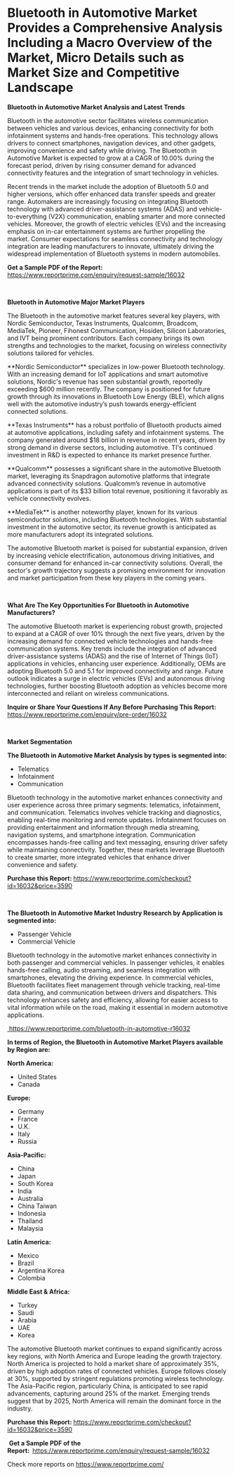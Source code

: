 <p><h1>Bluetooth in Automotive Market Provides a Comprehensive Analysis Including a Macro Overview of the Market, Micro Details such as Market Size and Competitive Landscape</h1></p><p><strong>Bluetooth in Automotive Market Analysis and Latest Trends</strong></p>
<p><p>Bluetooth in the automotive sector facilitates wireless communication between vehicles and various devices, enhancing connectivity for both infotainment systems and hands-free operations. This technology allows drivers to connect smartphones, navigation devices, and other gadgets, improving convenience and safety while driving. The Bluetooth in Automotive Market is expected to grow at a CAGR of 10.00% during the forecast period, driven by rising consumer demand for advanced connectivity features and the integration of smart technology in vehicles.</p><p>Recent trends in the market include the adoption of Bluetooth 5.0 and higher versions, which offer enhanced data transfer speeds and greater range. Automakers are increasingly focusing on integrating Bluetooth technology with advanced driver-assistance systems (ADAS) and vehicle-to-everything (V2X) communication, enabling smarter and more connected vehicles. Moreover, the growth of electric vehicles (EVs) and the increasing emphasis on in-car entertainment systems are further propelling the market. Consumer expectations for seamless connectivity and technology integration are leading manufacturers to innovate, ultimately driving the widespread implementation of Bluetooth systems in modern automobiles.</p></p>
<p><strong>Get a Sample PDF of the Report:&nbsp;</strong> <a href="https://www.reportprime.com/enquiry/request-sample/16032?utm_campaign=3010&utm_medium=2&utm_source=Github&utm_content=ia&utm_term=20032025&utm_id=bluetooth-in-automotive">https://www.reportprime.com/enquiry/request-sample/16032</a></p>
<p>&nbsp;</p>
<p><strong>Bluetooth in Automotive Major Market Players</strong></p>
<p><p>The Bluetooth in the automotive market features several key players, with Nordic Semiconductor, Texas Instruments, Qualcomm, Broadcom, MediaTek, Pioneer, Fihonest Communication, Hosiden, Silicon Laboratories, and IVT being prominent contributors. Each company brings its own strengths and technologies to the market, focusing on wireless connectivity solutions tailored for vehicles.</p><p>**Nordic Semiconductor** specializes in low-power Bluetooth technology. With an increasing demand for IoT applications and smart automotive solutions, Nordic's revenue has seen substantial growth, reportedly exceeding $600 million recently. The company is positioned for future growth through its innovations in Bluetooth Low Energy (BLE), which aligns well with the automotive industry’s push towards energy-efficient connected solutions.</p><p>**Texas Instruments** has a robust portfolio of Bluetooth products aimed at automotive applications, including safety and infotainment systems. The company generated around $18 billion in revenue in recent years, driven by strong demand in diverse sectors, including automotive. TI's continued investment in R&D is expected to enhance its market presence further.</p><p>**Qualcomm** possesses a significant share in the automotive Bluetooth market, leveraging its Snapdragon automotive platforms that integrate advanced connectivity solutions. Qualcomm’s revenue in automotive applications is part of its $33 billion total revenue, positioning it favorably as vehicle connectivity evolves.</p><p>**MediaTek** is another noteworthy player, known for its various semiconductor solutions, including Bluetooth technologies. With substantial investment in the automotive sector, its revenue growth is anticipated as more manufacturers adopt its integrated solutions.</p><p>The automotive Bluetooth market is poised for substantial expansion, driven by increasing vehicle electrification, autonomous driving initiatives, and consumer demand for enhanced in-car connectivity solutions. Overall, the sector's growth trajectory suggests a promising environment for innovation and market participation from these key players in the coming years.</p></p>
<p>&nbsp;</p>
<p><strong>What Are The Key Opportunities For Bluetooth in Automotive Manufacturers?</strong></p>
<p><p>The automotive Bluetooth market is experiencing robust growth, projected to expand at a CAGR of over 10% through the next five years, driven by the increasing demand for connected vehicle technologies and hands-free communication systems. Key trends include the integration of advanced driver-assistance systems (ADAS) and the rise of Internet of Things (IoT) applications in vehicles, enhancing user experience. Additionally, OEMs are adopting Bluetooth 5.0 and 5.1 for improved connectivity and range. Future outlook indicates a surge in electric vehicles (EVs) and autonomous driving technologies, further boosting Bluetooth adoption as vehicles become more interconnected and reliant on wireless communications.</p></p>
<p><strong>Inquire or Share Your Questions If Any Before Purchasing This Report:</strong> <a href="https://www.reportprime.com/enquiry/pre-order/16032?utm_campaign=3010&utm_medium=2&utm_source=Github&utm_content=ia&utm_term=20032025&utm_id=bluetooth-in-automotive">https://www.reportprime.com/enquiry/pre-order/16032</a></p>
<p>&nbsp;</p>
<p><strong>Market Segmentation</strong></p>
<p><strong>The Bluetooth in Automotive Market Analysis by types is segmented into:</strong></p>
<p><ul><li>Telematics</li><li>Infotainment</li><li>Communication</li></ul></p>
<p><p>Bluetooth technology in the automotive market enhances connectivity and user experience across three primary segments: telematics, infotainment, and communication. Telematics involves vehicle tracking and diagnostics, enabling real-time monitoring and remote updates. Infotainment focuses on providing entertainment and information through media streaming, navigation systems, and smartphone integration. Communication encompasses hands-free calling and text messaging, ensuring driver safety while maintaining connectivity. Together, these markets leverage Bluetooth to create smarter, more integrated vehicles that enhance driver convenience and safety.</p></p>
<p><strong>Purchase this Report:&nbsp;</strong><a href="https://www.reportprime.com/checkout?id=16032&price=3590&utm_campaign=3010&utm_medium=2&utm_source=Github&utm_content=ia&utm_term=20032025&utm_id=bluetooth-in-automotive">https://www.reportprime.com/checkout?id=16032&price=3590</a></p>
<p>&nbsp;</p>
<p><strong>The Bluetooth in Automotive Market Industry Research by Application is segmented into:</strong></p>
<p><ul><li>Passenger Vehicle</li><li>Commercial Vehicle</li></ul></p>
<p><p>Bluetooth technology in the automotive market enhances connectivity in both passenger and commercial vehicles. In passenger vehicles, it enables hands-free calling, audio streaming, and seamless integration with smartphones, elevating the driving experience. In commercial vehicles, Bluetooth facilitates fleet management through vehicle tracking, real-time data sharing, and communication between drivers and dispatchers. This technology enhances safety and efficiency, allowing for easier access to vital information while on the road, making it essential in modern automotive applications.</p></p>
<p><a href="https://www.reportprime.com/bluetooth-in-automotive-r16032?utm_campaign=3010&utm_medium=2&utm_source=Github&utm_content=ia&utm_term=20032025&utm_id=bluetooth-in-automotive">&nbsp;https://www.reportprime.com/bluetooth-in-automotive-r16032</a></p>
<p><strong>In terms of Region, the Bluetooth in Automotive Market Players available by Region are:</strong></p>
<p>
    <p> <strong> North America: </strong>
        <ul>
            <li>United States</li>
            <li>Canada</li>
        </ul>
        </p> 
    <p> <strong> Europe: </strong>
        <ul>
            <li>Germany</li>
            <li>France</li>
            <li>U.K.</li>
            <li>Italy</li>
            <li>Russia</li>
        </ul>
        </p> 
    <p> <strong> Asia-Pacific: </strong>
        <ul>
            <li>China</li>
            <li>Japan</li>
            <li>South Korea</li>
            <li>India</li>
            <li>Australia</li>
            <li>China Taiwan</li>
            <li>Indonesia</li>
            <li>Thailand</li>
            <li>Malaysia</li>
        </ul>
        </p> 
    <p> <strong> Latin America: </strong>
        <ul>
            <li>Mexico</li>
            <li>Brazil</li>
            <li>Argentina Korea</li>
            <li>Colombia</li>
        </ul>
        </p> 
    <p> <strong> Middle East & Africa: </strong>
        <ul>
            <li>Turkey</li>
            <li>Saudi</li>
            <li>Arabia</li>
            <li>UAE</li>
            <li>Korea</li>
        </ul>
    </p>
    </p>
<p><p>The automotive Bluetooth market continues to expand significantly across key regions, with North America and Europe leading the growth trajectory. North America is projected to hold a market share of approximately 35%, driven by high adoption rates of connected vehicles. Europe follows closely at 30%, supported by stringent regulations promoting wireless technology. The Asia-Pacific region, particularly China, is anticipated to see rapid advancements, capturing around 25% of the market. Emerging trends suggest that by 2025, North America will remain the dominant force in the industry.</p></p>
<p><strong>Purchase this Report: </strong><a href="https://www.reportprime.com/checkout?id=16032&price=3590&utm_campaign=3010&utm_medium=2&utm_source=Github&utm_content=ia&utm_term=20032025&utm_id=bluetooth-in-automotive">https://www.reportprime.com/checkout?id=16032&price=3590</a></p>
<p>&nbsp;<strong>Get a Sample PDF of the Report:&nbsp;&nbsp;</strong><a href="https://www.reportprime.com/enquiry/request-sample/16032?utm_campaign=3010&utm_medium=2&utm_source=Github&utm_content=ia&utm_term=20032025&utm_id=bluetooth-in-automotive">https://www.reportprime.com/enquiry/request-sample/16032</a></p>
<p><strong></strong></p>
<p>Check more reports on <a href="https://www.reportprime.com/?utm_campaign=3010&utm_medium=2&utm_source=Github&utm_content=ia&utm_term=20032025&utm_id=bluetooth-in-automotive">https://www.reportprime.com/</a></p>